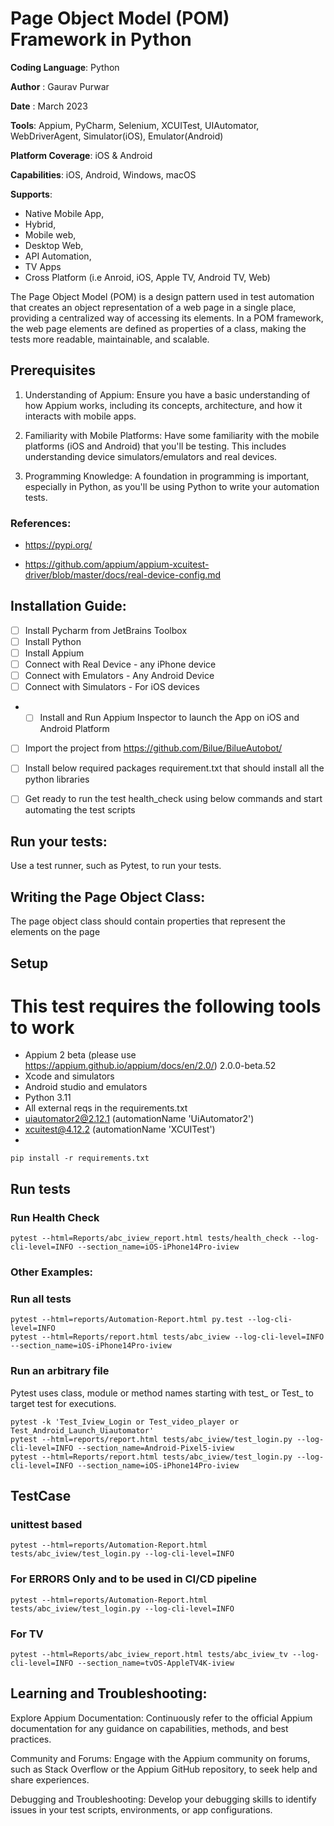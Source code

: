 # Page Object Model (POM) Framework in Python

**Coding Language**: Python

**Author** : Gaurav Purwar

**Date** : March 2023

**Tools**: Appium, PyCharm, Selenium, XCUITest, UIAutomator, WebDriverAgent, Simulator(iOS), Emulator(Android)

**Platform Coverage**: iOS & Android

**Capabilities**: iOS, Android, Windows, macOS

**Supports**: 
* Native Mobile App,
* Hybrid,
* Mobile web,
* Desktop Web,
* API Automation, 
* TV Apps 
* Cross Platform (i.e Anroid, iOS, Apple TV, Android TV, Web)


The Page Object Model (POM) is a design pattern used in test automation that creates an object representation of a web page in a single place, providing a centralized way of accessing its elements. In a POM framework, the web page elements are defined as properties of a class, making the tests more readable, maintainable, and scalable.

## Prerequisites
1. Understanding of Appium:
Ensure you have a basic understanding of how Appium works, including its concepts, architecture, and how it interacts with mobile apps.

2. Familiarity with Mobile Platforms:
Have some familiarity with the mobile platforms (iOS and Android) that you'll be testing. This includes understanding device simulators/emulators and real devices.

3. Programming Knowledge:
A foundation in programming is important, especially in Python, as you'll be using Python to write your automation tests.

### References: 

- https://pypi.org/


- https://github.com/appium/appium-xcuitest-driver/blob/master/docs/real-device-config.md

##  **Installation Guide:** 
- [ ] Install Pycharm from JetBrains Toolbox
- [ ] Install Python
- [ ] Install Appium 
- [ ] Connect with Real Device - any iPhone device
- [ ] Connect with Emulators - Any Android Device
- [ ] Connect with Simulators - For iOS devices
- - [ ] Install and Run Appium Inspector to launch the App on iOS and Android Platform
- [ ] Import the project from https://github.com/Bilue/BilueAutobot/
- [ ] Install below required packages requirement.txt that should install all the python libraries
- [ ] Get ready to run the test health_check using below commands and start automating the test scripts


## Run your tests: 
Use a test runner, such as Pytest, to run your tests.

## Writing the Page Object Class:
The page object class should contain properties that represent the elements on the page
## Setup

# This test requires the following tools to work
- Appium 2 beta (please use https://appium.github.io/appium/docs/en/2.0/) 2.0.0-beta.52
- Xcode and simulators 
- Android studio and emulators
- Python 3.11 
- All external reqs in the requirements.txt
-  uiautomator2@2.12.1 (automationName 'UiAutomator2')
-  xcuitest@4.12.2 (automationName 'XCUITest')
- 
```
pip install -r requirements.txt
```

## Run tests
### Run Health Check

```
pytest --html=Reports/abc_iview_report.html tests/health_check --log-cli-level=INFO --section_name=iOS-iPhone14Pro-iview
```

### Other Examples:
### Run all tests
```
pytest --html=reports/Automation-Report.html py.test --log-cli-level=INFO
pytest --html=Reports/report.html tests/abc_iview --log-cli-level=INFO --section_name=iOS-iPhone14Pro-iview
```

### Run an arbitrary file
Pytest uses class, module or method names starting with test_ or Test_ to target test for executions.

```
pytest -k 'Test_Iview_Login or Test_video_player or Test_Android_Launch_Uiautomator'
pytest --html=reports/report.html tests/abc_iview/test_login.py --log-cli-level=INFO --section_name=Android-Pixel5-iview
pytest --html=Reports/report.html tests/abc_iview/test_login.py --log-cli-level=INFO --section_name=iOS-iPhone14Pro-iview
```

## TestCase
### unittest based
```
pytest --html=reports/Automation-Report.html tests/abc_iview/test_login.py --log-cli-level=INFO
```
### For ERRORS Only and to be used in CI/CD pipeline
```
pytest --html=reports/Automation-Report.html tests/abc_iview/test_login.py --log-cli-level=INFO
```

### For TV
```
pytest --html=Reports/abc_iview_report.html tests/abc_iview_tv --log-cli-level=INFO --section_name=tvOS-AppleTV4K-iview
```

## Learning and Troubleshooting:

Explore Appium Documentation:
Continuously refer to the official Appium documentation for any guidance on capabilities, methods, and best practices.

Community and Forums:
Engage with the Appium community on forums, such as Stack Overflow or the Appium GitHub repository, to seek help and share experiences.

Debugging and Troubleshooting:
Develop your debugging skills to identify issues in your test scripts, environments, or app configurations.
